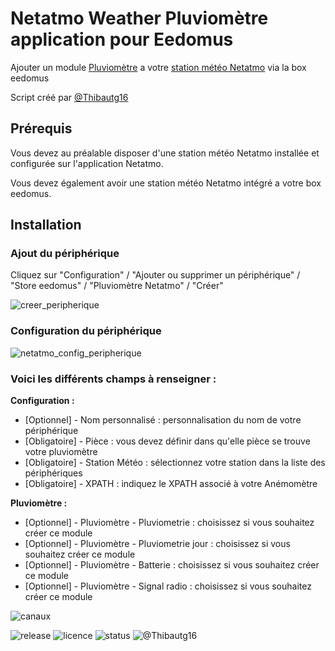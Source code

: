 # Netatmo Weather Pluviomètre application pour Eedomus
Ajouter un module [Pluviomètre](https://www.netatmo.com/fr-FR/product/weather/weatherstation/accessories#raingauge) a votre [station météo Netatmo](https://www.netatmo.com/fr-FR/product/weather/) via la box eedomus

Script créé par [@Thibautg16](https://twitter.com/Thibautg16/)

## Prérequis 
Vous devez au préalable disposer d'une station météo Netatmo installée et configurée sur l'application Netatmo.

Vous devez également avoir une station météo Netatmo intégré a votre box eedomus.

## Installation
### Ajout du périphérique 
Cliquez sur "Configuration" / "Ajouter ou supprimer un périphérique" / "Store eedomus" / "Pluviomètre Netatmo" / "Créer"

![creer_peripherique](https://user-images.githubusercontent.com/4451322/37554602-87458c8a-29db-11e8-9b96-47ff6036e779.png)


### Configuration du périphérique
![netatmo_config_peripherique](https://user-images.githubusercontent.com/4451322/37554724-0f57323a-29dd-11e8-8046-91e8441a9b76.png)


### Voici les différents champs à renseigner :

**Configuration :**

* [Optionnel] - Nom personnalisé : personnalisation du nom de votre périphérique
* [Obligatoire] - Pièce : vous devez définir dans qu'elle pièce se trouve votre pluviomètre
* [Obligatoire] - Station Météo : sélectionnez votre station dans la liste des périphériques
* [Obligatoire] - XPATH : indiquez le XPATH associé à votre Anémomètre

**Pluviomètre :**

* [Optionnel] - Pluviomètre - Pluviometrie : choisissez si vous souhaitez créer ce module
* [Optionnel] - Pluviomètre - Pluviometrie jour : choisissez si vous souhaitez créer ce module
* [Optionnel] - Pluviomètre - Batterie : choisissez si vous souhaitez créer ce module
* [Optionnel] - Pluviomètre - Signal radio : choisissez si vous souhaitez créer ce module


![canaux](https://user-images.githubusercontent.com/4451322/37554771-9a882e2c-29dd-11e8-9b41-e26277845d61.png)



![release](https://img.shields.io/github/release/Thibautg16/NetatmoWeatherAnemometreAppEedomus.svg?style=for-the-badge)
![licence](https://img.shields.io/github/license/Thibautg16/NetatmoWeatherAnemometreAppEedomus.svg?style=for-the-badge)
![status](https://img.shields.io/badge/Status-Prod-green.svg?style=for-the-badge)
![@Thibautg16](https://img.shields.io/badge/twitter-@Thibautg16-blue.svg?style=for-the-badge)